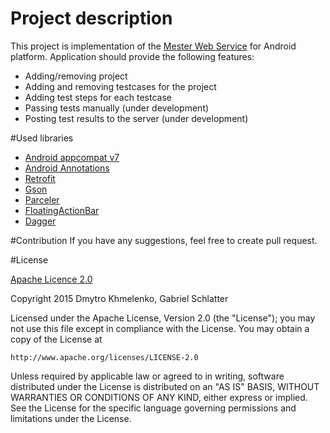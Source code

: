 # Project description
This project is implementation of the [Mester Web Service](https://github.com/art-divin/mester-rest-api) for Android platform.
Application should provide the following features:
- Adding/removing project
- Adding and removing testcases for the project
- Adding test steps for each testcase
- Passing tests manually (under development)
- Posting test results to the server (under development)

#Used libraries
- [Android appcompat v7](https://github.com/android/platform_frameworks_support/tree/master/v7/appcompat)
- [Android Annotations](https://github.com/excilys/androidannotations)
- [Retrofit](https://github.com/square/retrofit)
- [Gson](https://code.google.com/p/google-gson/)
- [Parceler](http://parceler.org/)
- [FloatingActionBar](https://github.com/makovkastar/FloatingActionButton)
- [Dagger](https://github.com/square/dagger)

#Contribution
If you have any suggestions, feel free to create pull request.

#License

[Apache Licence 2.0](http://www.apache.org/licenses/LICENSE-2.0)

Copyright 2015 Dmytro Khmelenko, Gabriel Schlatter

Licensed under the Apache License, Version 2.0 (the "License");
you may not use this file except in compliance with the License.
You may obtain a copy of the License at

    http://www.apache.org/licenses/LICENSE-2.0

Unless required by applicable law or agreed to in writing, software
distributed under the License is distributed on an "AS IS" BASIS,
WITHOUT WARRANTIES OR CONDITIONS OF ANY KIND, either express or implied.
See the License for the specific language governing permissions and
limitations under the License.

